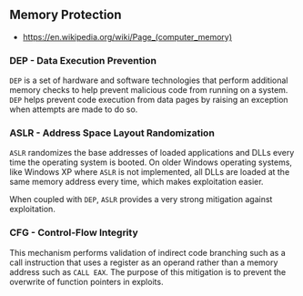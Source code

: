 ## Memory Protection

- https://en.wikipedia.org/wiki/Page_(computer_memory)

### DEP - Data Execution Prevention

`DEP` is a set of hardware and software technologies that perform additional memory checks to help prevent malicious code from running on a system. 
`DEP` helps prevent code execution from data pages by raising an exception when attempts are made to do so.

### ASLR - Address Space Layout Randomization

`ASLR` randomizes the base addresses of loaded applications and DLLs every time the operating system is booted. 
On older Windows operating systems, like Windows XP where `ASLR` is not implemented, all DLLs are loaded at the same memory address every time, which makes exploitation easier. 

When coupled with `DEP`, `ASLR` provides a very strong mitigation against exploitation.

### CFG - Control-Flow Integrity

This mechanism performs validation of indirect code branching such as a call instruction that uses a register as an operand rather than a memory address such as `CALL EAX`. 
The purpose of this mitigation is to prevent the overwrite of function pointers in exploits.



